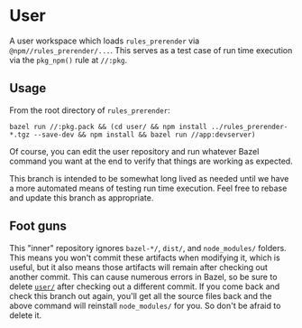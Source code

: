 # User

A user workspace which loads `rules_prerender` via `@npm//rules_prerender/...`.
This serves as a test case of run time execution via the `pkg_npm()` rule at
`//:pkg`.

## Usage

From the root directory of `rules_prerender`:

```shell
bazel run //:pkg.pack && (cd user/ && npm install ../rules_prerender-*.tgz --save-dev && npm install && bazel run //app:devserver)
```

Of course, you can edit the user repository and run whatever Bazel command you
want at the end to verify that things are working as expected.

This branch is intended to be somewhat long lived as needed until we have a more
automated means of testing run time execution. Feel free to rebase and update
this branch as appropriate.

## Foot guns

This "inner" repository ignores `bazel-*/`, `dist/`, and `node_modules/`
folders. This means you won't commit these artifacts when modifying it, which is
useful, but it also means those artifacts will remain after checking out another
commit. This can cause numerous errors in Bazel, so be sure to delete
[`user/`](./) after checking out a different commit. If you come back and check
this branch out again, you'll get all the source files back and the above
command will reinstall `node_modules/` for you. So don't be afraid to delete it.
